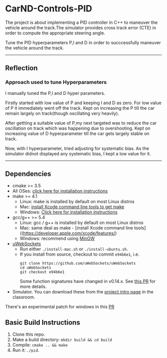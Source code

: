 # CarND-Controls-PID
The project is about  implementing a PID controller in C++ to maneuver the vehicle around the  track.The simulator  provides cross track error (CTE) in order to compute the appropriate steering angle.

Tune the PID hyperparameters P,I and D in order to succcessfully maneuver the vehicle around the track.
___

## Reflection

### Approach used to tune Hyperparameters
I manually tuned the P,I and D hyper parameters.

Firstly started with low value of P and keeping I and D as zero. For low value of P it immediately went off the track. Kept on increasing the P till the car remain largely on track(though oscillating very heavily).

After gettting a suitable value of P,my next targeted was to reduce the car oscillation on track which was happening due to overshooting. Kept on increasing value of D hyperparameter till the car gets largely stable on track.

Now, with I hyperparameter, tried adjusting for systematic bias. As the simulator didnot displayed any systematic bias, I kept a low value for it.





---

## Dependencies

* cmake >= 3.5
 * All OSes: [click here for installation instructions](https://cmake.org/install/)
* make >= 4.1
  * Linux: make is installed by default on most Linux distros
  * Mac: [install Xcode command line tools to get make](https://developer.apple.com/xcode/features/)
  * Windows: [Click here for installation instructions](http://gnuwin32.sourceforge.net/packages/make.htm)
* gcc/g++ >= 5.4
  * Linux: gcc / g++ is installed by default on most Linux distros
  * Mac: same deal as make - [install Xcode command line tools]((https://developer.apple.com/xcode/features/)
  * Windows: recommend using [MinGW](http://www.mingw.org/)
* [uWebSockets](https://github.com/uWebSockets/uWebSockets)
  * Run either `./install-mac.sh` or `./install-ubuntu.sh`.
  * If you install from source, checkout to commit `e94b6e1`, i.e.
    ```
    git clone https://github.com/uWebSockets/uWebSockets 
    cd uWebSockets
    git checkout e94b6e1
    ```
    Some function signatures have changed in v0.14.x. See [this PR](https://github.com/udacity/CarND-MPC-Project/pull/3) for more details.
* Simulator. You can download these from the [project intro page](https://github.com/udacity/self-driving-car-sim/releases) in the classroom.

There's an experimental patch for windows in this [PR](https://github.com/udacity/CarND-PID-Control-Project/pull/3)

## Basic Build Instructions

1. Clone this repo.
2. Make a build directory: `mkdir build && cd build`
3. Compile: `cmake .. && make`
4. Run it: `./pid`. 




